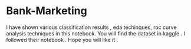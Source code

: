 # Bank-Marketing
I have shown various classification results , eda techinques, roc curve analysis techniques in this notebook. You will find the dataset in kaggle . I followed their notebook . Hope you will like it .
